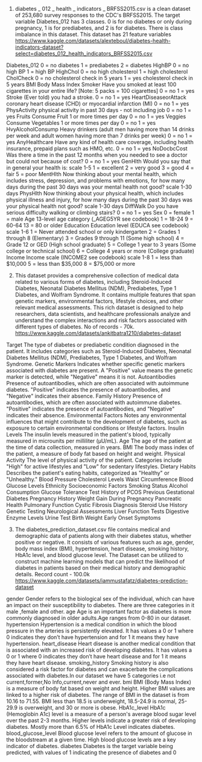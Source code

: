 1. diabetes _ 012 _ health _ indicators _ BRFSS2015.csv is a clean dataset of 253,680 survey responses to the CDC's BRFSS2015. The target variable Diabetes_012 has 3 classes. 0 is for no diabetes or only during pregnancy, 1 is for prediabetes, and 2 is for diabetes. There is class imbalance in this dataset. This dataset has 21 feature variables
https://www.kaggle.com/datasets/alexteboul/diabetes-health-indicators-dataset?select=diabetes_012_health_indicators_BRFSS2015.csv

Diabetes_012 0 = no diabetes 1 = prediabetes 2 = diabetes
HighBP  0 = no high BP 1 = high BP
HighChol    0 = no high cholesterol 1 = high cholesterol
CholCheck   0 = no cholesterol check in 5 years 1 = yes cholesterol check in 5 years
BMI     Body Mass Index
Smoker  Have you smoked at least 100 cigarettes in your entire life? [Note: 5 packs = 100 cigarettes] 0 = no 1 = yes
Stroke  (Ever told) you had a stroke. 0 = no 1 = yes
HeartDiseaseorAttack        coronary heart disease (CHD) or myocardial infarction (MI) 0 = no 1 = yes
PhysActivity    physical activity in past 30 days - not including job 0 = no 1 = yes
Fruits  Consume Fruit 1 or more times per day 0 = no 1 = yes
Veggies     Consume Vegetables 1 or more times per day 0 = no 1 = yes
HvyAlcoholConsump       Heavy drinkers (adult men having more than 14 drinks per week and adult women having more than 7 drinks per week) 0 = no 1 = yes
AnyHealthcare       Have any kind of health care coverage, including health insurance, prepaid plans such as HMO, etc. 0 = no 1 = yes
NoDocbcCost     Was there a time in the past 12 months when you needed to see a doctor but could not because of cost? 0 = no 1 = yes
GenHlth     Would you say that in general your health is: scale 1-5 1 = excellent 2 = very good 3 = good 4 = fair 5 = poor
MentHlth        Now thinking about your mental health, which includes stress, depression, and problems with emotions, for how many days during the past 30 days was your mental health not good? scale 1-30 days
PhysHlth    Now thinking about your physical health, which includes physical illness and injury, for how many days during the past 30 days was your physical health not good? scale 1-30 days
DiffWalk    Do you have serious difficulty walking or climbing stairs? 0 = no 1 = yes
Sex     0 = female 1 = male
Age     13-level age category (_AGEG5YR see codebook) 1 = 18-24 9 = 60-64 13 = 80 or older
Education       Education level (EDUCA see codebook) scale 1-6 1 = Never attended school or only kindergarten 2 = Grades 1 through 8 (Elementary) 3 = Grades 9 through 11 (Some high school) 4 = Grade 12 or GED (High school graduate) 5 = College 1 year to 3 years (Some college or technical school) 6 = College 4 years or more (College graduate)
Income      Income scale (INCOME2 see codebook) scale 1-8 1 = less than $10,000 5 = less than $35,000 8 = $75,000 or more



2. This dataset provides a comprehensive collection of medical data related to various forms of diabetes, including Steroid-Induced Diabetes, Neonatal Diabetes Mellitus (NDM), Prediabetes, Type 1 Diabetes, and Wolfram Syndrome. It contains multiple features that span genetic markers, environmental factors, lifestyle choices, and other relevant medical assessments. This rich dataset is designed to help researchers, data scientists, and healthcare professionals analyze and understand the complex interactions and risk factors associated with different types of diabetes. No of records - 70k.
https://www.kaggle.com/datasets/ankitbatra1210/diabetes-dataset

Target      The type of diabetes or prediabetic condition diagnosed in the patient. It includes categories such as Steroid-Induced Diabetes, Neonatal Diabetes Mellitus (NDM), Prediabetes, Type 1 Diabetes, and Wolfram Syndrome.
Genetic Markers     Indicates whether specific genetic markers associated with diabetes are present. A "Positive" value means the genetic marker is detected, while "Negative" means it is not.
Autoantibodies      Presence of autoantibodies, which are often associated with autoimmune diabetes. "Positive" indicates the presence of autoantibodies, and "Negative" indicates their absence.
Family History      Presence of autoantibodies, which are often associated with autoimmune diabetes. "Positive" indicates the presence of autoantibodies, and "Negative" indicates their absence.
Environmental Factors       Notes any environmental influences that might contribute to the development of diabetes, such as exposure to certain environmental conditions or lifestyle factors.
Insulin Levels      The insulin levels measured in the patient's blood, typically measured in microunits per milliliter (µU/mL).
Age     The age of the patient at the time of data collection, measured in years.
BMI     The body mass index of the patient, a measure of body fat based on height and weight.
Physical Activity       The level of physical activity of the patient. Categories include "High" for active lifestyles and "Low" for sedentary lifestyles.
Dietary Habits  Describes the patient's eating habits, categorized as "Healthy" or "Unhealthy."
Blood Pressure
Cholesterol Levels
Waist Circumference
Blood Glucose Levels
Ethnicity
Socioeconomic Factors
Smoking Status
Alcohol Consumption
Glucose Tolerance Test
History of PCOS
Previous Gestational Diabetes
Pregnancy History
Weight Gain During Pregnancy
Pancreatic Health
Pulmonary Function
Cystic Fibrosis Diagnosis
Steroid Use History
Genetic Testing
Neurological Assessments
Liver Function Tests
Digestive Enzyme Levels
Urine Test
Birth Weight
Early Onset Symptoms






3. The diabetes_prediction_dataset.csv file contains medical and demographic data of patients along with their diabetes status, whether positive or negative. It consists of various features such as age, gender, body mass index (BMI), hypertension, heart disease, smoking history, HbA1c level, and blood glucose level. The Dataset can be utilized to construct machine learning models that can predict the likelihood of diabetes in patients based on their medical history and demographic details. Record count - 100.0k
https://www.kaggle.com/datasets/iammustafatz/diabetes-prediction-dataset

gender          Gender refers to the biological sex of the individual, which can have an impact on their susceptibility to diabetes. There are three categories in it male ,female and other.
age             Age is an important factor as diabetes is more commonly diagnosed in older adults.Age ranges from 0-80 in our dataset.
hypertension            Hypertension is a medical condition in which the blood pressure in the arteries is persistently elevated. It has values a 0 or 1 where 0 indicates they don’t have hypertension and for 1 it means they have hypertension.
heart_disease           Heart disease is another medical condition that is associated with an increased risk of developing diabetes. It has values a 0 or 1 where 0 indicates they don’t have heart disease and for 1 it means they have heart disease.
smoking_history         Smoking history is also considered a risk factor for diabetes and can exacerbate the complications associated with diabetes.In our dataset we have 5 categories i.e not current,former,No Info,current,never and ever.
bmi         BMI (Body Mass Index) is a measure of body fat based on weight and height. Higher BMI values are linked to a higher risk of diabetes. The range of BMI in the dataset is from 10.16 to 71.55. BMI less than 18.5 is underweight, 18.5-24.9 is normal, 25-29.9 is overweight, and 30 or more is obese.
HbA1c_level             HbA1c (Hemoglobin A1c) level is a measure of a person's average blood sugar level over the past 2-3 months. Higher levels indicate a greater risk of developing diabetes. Mostly more than 6.5% of HbA1c Level indicates diabetes.
blood_glucose_level         Blood glucose level refers to the amount of glucose in the bloodstream at a given time. High blood glucose levels are a key indicator of diabetes.
diabetes        Diabetes is the target variable being predicted, with values of 1 indicating the presence of diabetes and 0